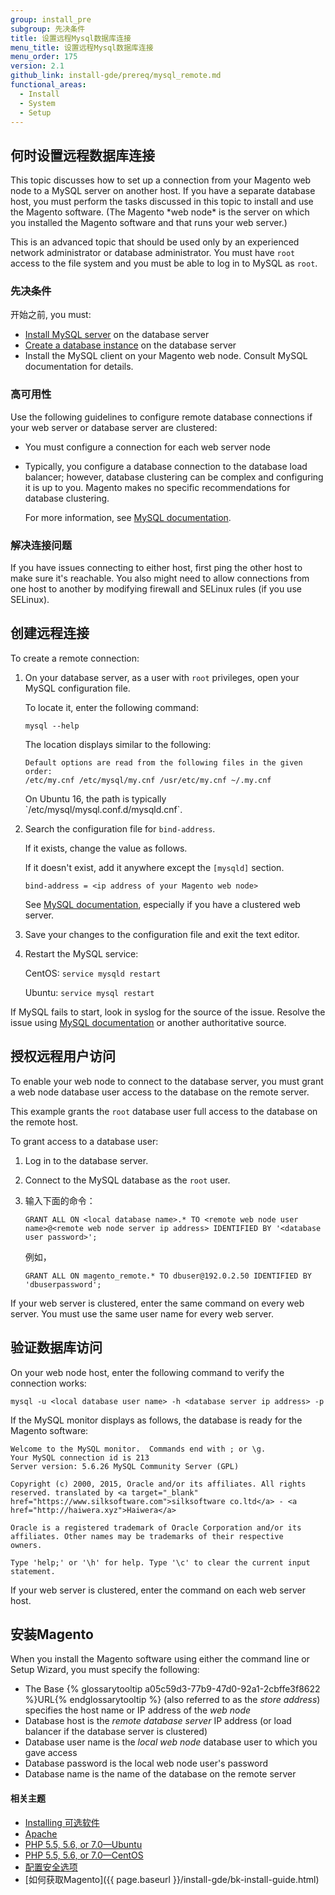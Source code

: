 ```yaml
---
group: install_pre
subgroup: 先决条件
title: 设置远程Mysql数据库连接
menu_title: 设置远程Mysql数据库连接
menu_order: 175
version: 2.1
github_link: install-gde/prereq/mysql_remote.md
functional_areas:
  - Install
  - System
  - Setup
---
```


<h2 id="instgde-prereq-mysql-remote-over">何时设置远程数据库连接</h2>
This topic discusses how to set up a connection from your Magento web node to a MySQL server on another host. If you have a separate database host, you must perform the tasks discussed in this topic to install and use the Magento software. (The Magento *web node* is the server on which you installed the Magento software and that runs your web server.)

<div class="bs-callout bs-callout-info" id="info">
  <p>This is an advanced topic that should be used only by an experienced network administrator or database administrator. You must have <code>root</code> access to the file system and you must be able to log in to MySQL as <code>root</code>.</p>
</div>

### 先决条件
开始之前, you must:

*	<a href="{{ page.baseurl }}/install-gde/prereq/mysql.html">Install MySQL server</a> on the database server 
*	<a href="{{ page.baseurl }}/install-gde/prereq/mysql.html#instgde-prereq-mysql-config">Create a database instance</a> on the database server
*	Install the MySQL client on your Magento web node. Consult MySQL documentation for details.

### 高可用性
Use the following guidelines to configure remote database connections if your web server or database server are clustered:

*	You must configure a connection for each web server node
*	Typically, you configure a database connection to the database load balancer; however, database clustering can be complex and configuring it is up to you. Magento makes no specific recommendations for database clustering.

	For more information, see <a href="https://dev.mysql.com/doc/refman/5.6/en/mysql-cluster.html" target="_blank">MySQL documentation</a>.

### 解决连接问题
If you have issues connecting to either host, first ping the other host to make sure it's reachable. You also might need to allow connections from one host to another by modifying firewall and SELinux rules (if you use SELinux).

<h2 id="instgde-prereq-mysql-remote-create">创建远程连接</h2>
To create a remote connection:

1.	On your database server, as a user with `root` privileges, open your MySQL configuration file.

	To locate it, enter the following command:

		mysql --help

	The location displays similar to the following:

		Default options are read from the following files in the given order:
		/etc/my.cnf /etc/mysql/my.cnf /usr/etc/my.cnf ~/.my.cnf

	<div class="bs-callout bs-callout-info" id="info" markdown="1">
  		On Ubuntu 16, the path is typically `/etc/mysql/mysql.conf.d/mysqld.cnf`.
	</div>

3.	Search the configuration file for `bind-address`.

	If it exists, change the value as follows. 

	If it doesn't exist, add it anywhere except the `[mysqld]` section.

		bind-address = <ip address of your Magento web node>

	See <a href="https://dev.mysql.com/doc/refman/5.6/en/server-options.html" target="_blank">MySQL documentation</a>, especially if you have a clustered web server.

3.	Save your changes to the configuration file and exit the text editor.
4.	Restart the MySQL service:

	CentOS: `service mysqld restart`

	Ubuntu: `service mysql restart`

<div class="bs-callout bs-callout-info" id="info">
  	<p>If MySQL fails to start, look in syslog for the source of the issue. Resolve the issue using <a href="https://dev.mysql.com/doc/refman/5.6/en/server-options.html#option_mysqld_bind-address" target="_blank">MySQL documentation</a> or another authoritative source.</p>
</div>

<h2 id="instgde-prereq-mysql-remote-access">授权远程用户访问</h2>
To enable your web node to connect to the database server, you must grant a web node database user access to the database on the remote server.

This example grants the `root` database user full access to the database on the remote host.

To grant access to a database user:

1.	Log in to the database server.
2.	Connect to the MySQL database as the `root` user.
3.	输入下面的命令：

		GRANT ALL ON <local database name>.* TO <remote web node user name>@<remote web node server ip address> IDENTIFIED BY '<database user password>';

	例如，

		GRANT ALL ON magento_remote.* TO dbuser@192.0.2.50 IDENTIFIED BY 'dbuserpassword';

<div class="bs-callout bs-callout-info" id="info">
  <p>If your web server is clustered, enter the same command on every web server. You must use the same user name for every web server.</p>
</div>

<h2 id="instgde-prereq-mysql-remote-verify">验证数据库访问</h2>
On your web node host, enter the following command to verify the connection works:

	mysql -u <local database user name> -h <database server ip address> -p

If the MySQL monitor displays as follows, the database is ready for the Magento software:

	Welcome to the MySQL monitor.  Commands end with ; or \g.
	Your MySQL connection id is 213
	Server version: 5.6.26 MySQL Community Server (GPL)

	Copyright (c) 2000, 2015, Oracle and/or its affiliates. All rights reserved. translated by <a target="_blank" href="https://www.silksoftware.com">silksoftware co.ltd</a> - <a href="http://haiwera.xyz">Haiwera</a>

	Oracle is a registered trademark of Oracle Corporation and/or its
	affiliates. Other names may be trademarks of their respective
	owners.

	Type 'help;' or '\h' for help. Type '\c' to clear the current input statement.

If your web server is clustered, enter the command on each web server host.


<h2 id="instgde-prereq-mysql-remote-install">安装Magento</h2>
When you install the Magento software using either the command line or Setup Wizard, you must specify the following:

*	The Base {% glossarytooltip a05c59d3-77b9-47d0-92a1-2cbffe3f8622 %}URL{% endglossarytooltip %} (also referred to as the *store address*) specifies the host name or IP address of the *web node*
*	Database host is the *remote database server* IP address (or load balancer if the database server is clustered)
*	Database user name is the *local web node* database user to which you gave access
*	Database password is the local web node user's password
*	Database name is the name of the database on the remote server


#### 相关主题

*	<a href="{{ page.baseurl }}/install-gde/prereq/optional.html">Installing 可选软件</a>
*	<a href="{{ page.baseurl }}/install-gde/prereq/apache.html">Apache</a>
*	<a href="{{ page.baseurl }}/install-gde/prereq/php-ubuntu.html">PHP 5.5, 5.6, or 7.0&mdash;Ubuntu</a>
*	<a href="{{ page.baseurl }}/install-gde/prereq/php-centos.html">PHP 5.5, 5.6, or 7.0&mdash;CentOS</a>
*	<a href="{{ page.baseurl }}/install-gde/prereq/security.html">配置安全选项</a>
*	[如何获取Magento]({{ page.baseurl }}/install-gde/bk-install-guide.html)

